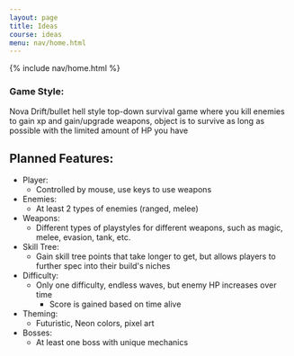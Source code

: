 ```yaml
---
layout: page
title: Ideas
course: ideas
menu: nav/home.html
---
```


{% include nav/home.html %}

### Game Style:

Nova Drift/bullet hell style top-down survival game where you kill enemies to gain xp and gain/upgrade weapons, object is to survive as long as possible with the limited amount of HP you have 

## Planned Features:

- Player:
    - Controlled by mouse, use keys to use weapons
- Enemies:
    - At least 2 types of enemies (ranged, melee)
- Weapons:
    - Different types of playstyles for different weapons, such as magic, melee, evasion, tank, etc.
- Skill Tree:
    - Gain skill tree points that take longer to get, but allows players to further spec into their build's niches
- Difficulty: 
    - Only one difficulty, endless waves, but enemy HP increases over time
        - Score is gained based on time alive
- Theming:
    - Futuristic, Neon colors, pixel art
- Bosses:
    - At least one boss with unique mechanics